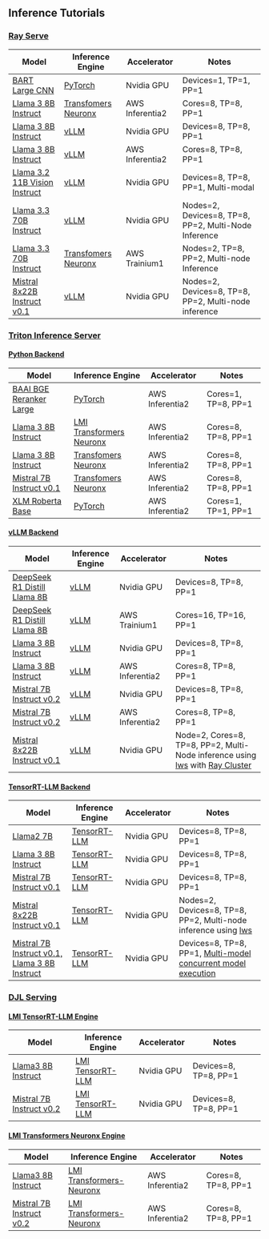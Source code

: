 ## Inference Tutorials

### [Ray Serve](https://docs.ray.io/en/latest/serve/index.html)

| Model      | Inference Engine | Accelerator | Notes |
| ----------- | ----------- | ------------ | ----------- | 
| [BART Large CNN](./rayserve/facebook-bart-large-cnn/README.md)    | [PyTorch](https://pytorch.org/)   | Nvidia GPU | Devices=1, TP=1, PP=1 |
| [Llama 3 8B Instruct](./rayserve/meta-llama3-8b-neuron/README.md)    | [Transfomers Neuronx](https://github.com/aws-neuron/transformers-neuronx)     | AWS Inferentia2 | Cores=8, TP=8, PP=1 |
| [Llama 3 8B Instruct](./rayserve/meta-llama3-8b-vllm/README.md)    | [vLLM](https://github.com/vllm-project/vllm)    | Nvidia GPU | Devices=8, TP=8, PP=1 |
| [Llama 3 8B Instruct](./rayserve/meta-llama3-8b-vllm-neuron/README.md)    | [vLLM](https://github.com/vllm-project/vllm)    | AWS Inferentia2 | Cores=8, TP=8, PP=1 |
| [Llama 3.2 11B Vision Instruct](./rayserve/meta-llama32-11b-vis-inst-vllm/README.md)    | [vLLM](https://github.com/vllm-project/vllm)    | Nvidia GPU | Devices=8, TP=8, PP=1, Multi-modal |
| [Llama 3.3 70B Instruct](./rayserve/meta-llama33-70b-instruct-vllm/README.md)    | [vLLM](https://github.com/vllm-project/vllm)    | Nvidia GPU | Nodes=2, Devices=8,  TP=8, PP=2, Multi-Node Inference |
| [Llama 3.3 70B Instruct](./rayserve/meta-llama33-70b-instruct-neuron/README.md)    | [Transfomers Neuronx](https://github.com/aws-neuron/transformers-neuronx)     | AWS Trainium1 |  Nodes=2, TP=8, PP=2, Multi-node Inference |
| [Mistral 8x22B Instruct v0.1](./rayserve/mistral-8x22b-instruct-v01-vllm/README.md)    | [vLLM](https://github.com/vllm-project/vllm)    | Nvidia GPU | Nodes=2, Devices=8, TP=8, PP=2, Multi-node inference |


### [Triton Inference Server](https://github.com/triton-inference-server/server)

#### [Python Backend](https://github.com/triton-inference-server/python_backend)

| Model      | Inference Engine | Accelerator | Notes |
| ----------- | ----------- | ------------ | ----------- |
| [BAAI BGE Reranker Large](./triton-inference-server/python_backend/baai-bge-reranker-large-neuron/README.md)    | [PyTorch](https://pytorch.org/)   | AWS Inferentia2 | Cores=1, TP=8, PP=1 |
| [Llama 3 8B Instruct](./triton-inference-server/python_backend/llama3-8b-instruct-lmi-neuron/README.md)    |[LMI Transformers Neuronx](https://docs.djl.ai/master/docs/serving/serving/docs/lmi/user_guides/tnx_user_guide.html)   | AWS Inferentia2 | Cores=8, TP=8, PP=1 |
| [Llama 3 8B Instruct](./triton-inference-server/python_backend/llama3-8b-instruct-neuron/README.md)    |[Transfomers Neuronx](https://github.com/aws-neuron/transformers-neuronx)   | AWS Inferentia2 | Cores=8, TP=8, PP=1 |
| [Mistral 7B Instruct v0.1](./triton-inference-server/python_backend/mistral-7b-instruct-v01-neuron/README.md)    |[Transfomers Neuronx](https://github.com/aws-neuron/transformers-neuronx)   | AWS Inferentia2 |  Cores=8, TP=8, PP=1 |
| [XLM Roberta Base](./triton-inference-server/python_backend/xlm-roberta-base-neuron/README.md)    |[PyTorch](https://pytorch.org/)   | AWS Inferentia2 | Cores=1, TP=1, PP=1 |


#### [vLLM Backend](https://github.com/triton-inference-server/vllm_backend)

| Model      | Inference Engine | Accelerator | Notes |
| ----------- | ----------- | ------------ | ----------- |
| [DeepSeek R1 Distill Llama 8B](./triton-inference-server/vllm_backend/deepseek-r1-distill-llama-8b/README.md)    |[vLLM](https://github.com/vllm-project/vllm)   | Nvidia GPU |  Devices=8, TP=8, PP=1 |
| [DeepSeek R1 Distill Llama 8B](./triton-inference-server/vllm_backend/deepseek-r1-distill-llama-8b-neuron/README.md)    |[vLLM](https://github.com/vllm-project/vllm)   | AWS Trainium1 |  Cores=16, TP=16, PP=1 |
| [Llama 3 8B Instruct](./triton-inference-server/vllm_backend/llama3-8b-instruct/README.md)    |[vLLM](https://github.com/vllm-project/vllm)   | Nvidia GPU |  Devices=8, TP=8, PP=1 |
| [Llama 3 8B Instruct](./triton-inference-server/vllm_backend/llama3-8b-instruct-neuron/README.md)    |[vLLM](https://github.com/vllm-project/vllm)   | AWS Inferentia2 |  Cores=8, TP=8, PP=1 |
| [Mistral 7B Instruct v0.2](./triton-inference-server/vllm_backend/mistral-7b-instruct-v02/README.md)    |[vLLM](https://github.com/vllm-project/vllm)   | Nvidia GPU |  Devices=8, TP=8, PP=1 |
| [Mistral 7B Instruct v0.2](./triton-inference-server/vllm_backend/mistral-7b-instruct-v02-neuron/README.md)    |[vLLM](https://github.com/vllm-project/vllm)   | AWS Inferentia2 |  Cores=8, TP=8, PP=1 |
| [Mistral 8x22B Instruct v0.1](./triton-inference-server/ray_vllm_backend/mistral-8x22b-instruct-v01/README.md)    |[vLLM](https://github.com/vllm-project/vllm)   | Nvidia GPU |  Node=2, Cores=8, TP=8, PP=2, Multi-Node inference using [lws](https://github.com/kubernetes-sigs/lws) with [Ray Cluster](https://docs.ray.io/en/latest/cluster/getting-started.html) |


#### [TensorRT-LLM Backend](https://github.com/triton-inference-server/tensorrtllm_backend)

| Model      | Inference Engine | Accelerator | Notes |
| ----------- | ----------- | ------------ | ----------- | 
| [Llama2 7B](./triton-inference-server/tensorrtllm_backend/llama2-7b/README.md)    |[TensorRT-LLM](https://github.com/NVIDIA/TensorRT-LLM)   | Nvidia GPU |  Devices=8, TP=8, PP=1 |
| [Llama 3 8B Instruct](./triton-inference-server/tensorrtllm_backend/llama3-8b-instruct/README.md)    |[TensorRT-LLM](https://github.com/NVIDIA/TensorRT-LLM)   | Nvidia GPU |  Devices=8, TP=8, PP=1 |
| [Mistral 7B Instruct v0.1](./triton-inference-server/tensorrtllm_backend/mistral-7b-instruct-v01/README.md)    |[TensorRT-LLM](https://github.com/NVIDIA/TensorRT-LLM)   | Nvidia GPU |  Devices=8, TP=8, PP=1 |
| [Mistral 8x22B Instruct v0.1](./triton-inference-server/tensorrtllm_backend/mistral-8x22b-instruct-v01/README.md)    |[TensorRT-LLM](https://github.com/NVIDIA/TensorRT-LLM)   | Nvidia GPU |  Nodes=2, Devices=8, TP=8, PP=2, Multi-node inference using [lws](https://github.com/kubernetes-sigs/lws) |
| [Mistral 7B Instruct v0.1, Llama 3 8B Instruct](./triton-inference-server/tensorrtllm_backend/mistral-7b-instruct-v01_llama3-8b/README.md)    |[TensorRT-LLM](https://github.com/NVIDIA/TensorRT-LLM)   | Nvidia GPU |  Devices=8, TP=8, PP=1, [Multi-model concurrent model execution](https://docs.nvidia.com/deeplearning/triton-inference-server/user-guide/docs/user_guide/model_execution.html) |


### [DJL Serving](https://github.com/deepjavalibrary/djl-serving)

#### [LMI TensorRT-LLM Engine](https://docs.djl.ai/master/docs/serving/serving/docs/lmi/user_guides/trt_llm_user_guide.html)

| Model      | Inference Engine | Accelerator | Notes |
| ----------- | ----------- | ------------ | ----------- | 
| [Llama3 8B Instruct](./djl-serving/tensorrt-llm/llama3-8b-instruct/README.md)    | [LMI TensorRT-LLM](https://docs.djl.ai/master/docs/serving/serving/docs/lmi/user_guides/trt_llm_user_guide.html)    | Nvidia GPU |  Devices=8, TP=8, PP=1 |
| [Mistral 7B Instruct v0.2](./djl-serving/tensorrt-llm/mistral-7b-instruct-v0.2/README.md)    | [LMI TensorRT-LLM](https://docs.djl.ai/master/docs/serving/serving/docs/lmi/user_guides/trt_llm_user_guide.html)    | Nvidia GPU |  Devices=8, TP=8, PP=1 |


#### [LMI Transformers Neuronx Engine](https://docs.djl.ai/master/docs/serving/serving/docs/lmi/user_guides/tnx_user_guide.html)

| Model      | Inference Engine | Accelerator | Notes |
| ----------- | ----------- | ------------ | ----------- | 
| [Llama3 8B Instruct](./djl-serving/transformers-neuronx/llama3-8b-instruct/README.md)    | [LMI Transformers-Neuronx](https://docs.djl.ai/master/docs/serving/serving/docs/lmi/user_guides/tnx_user_guide.html)    | AWS Inferentia2 |  Cores=8, TP=8, PP=1 |
| [Mistral 7B Instruct v0.2](./djl-serving/transformers-neuronx/mistral-7b-instruct-v0.2/README.md)    | [LMI Transformers-Neuronx](https://docs.djl.ai/master/docs/serving/serving/docs/lmi/user_guides/tnx_user_guide.html)    | AWS Inferentia2 |  Cores=8, TP=8, PP=1 |
